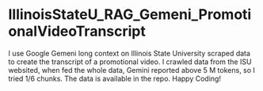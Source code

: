 # IllinoisStateU_RAG_Gemeni_PromotionalVideoTranscript
I use Google Gemeni long context on Illinois State University scraped data to create the transcript of a promotional video.
I crawled data from the ISU websited, when fed the whole data, Gemini reported above 5 M tokens, so I tried 1/6 chunks. The data is available in the repo.
Happy Coding!
